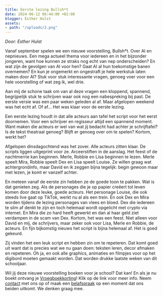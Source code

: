```yaml
---
title: Eerste lezing Bullsh*t
date: 2024-06-12 06:44:00 +02:00
blogger: Esther Hulst
assets:
- path: "/uploads/2.png"
---
```


*Door: Esther Hulst*

Vanaf september spelen we een nieuwe voorstelling, Bullsh*t. Over AI en nepnieuws. Een mega actueel thema voor iedereen en in het bijzonder jongeren, want hoe kunnen ze straks nog echt van nep onderscheiden? En wat zijn de gevolgen van AI voor hen? Gaat AI al hun toekomstige banen overnemen? En kun je ongemerkt en ongestraft je hele werkstuk laten maken door AI? Stuk voor stuk interessante vragen, genoeg voer voor een hele voorstelling of wat zeg ik, wel drie.

Aan mij de schone taak om van al deze vragen een kloppend, spannend, begrijpelijk stuk te schrijven waar ook nog een nabespreking bij past. De eerste versie was een paar weken geleden al af. Maar afgelopen weekend was het echt af. Of af… Het was klaar voor de eerste lezing.

Een eerste lezing houdt in dat alle acteurs aan tafel het script voor het eerst doornemen. Voor een schrijver en regisseur altijd een spannend moment. Want maken die acteurs er wel van wat jij bedacht had achter je schrijftafel? Is de tekst theatraal genoeg? Blijft er genoeg over om te spelen? Kortom, werkt het?

Afgelopen dinsdagochtend was het zover. Alle acteurs zitten klaar. De scripts liggen uitgeprint voor ze. Arceerstiften in de aanslag. Het feest of de nachtmerrie kan beginnen. Merle, Robbie en Lisa beginnen te lezen. Merle speelt Mira, Robbie speelt Dex en Lisa speelt Louise. Ze willen graag wat achtergrondinfo, maar David en ik zeggen bijna tegelijk: begin gewoon maar met lezen, je komt er vanzelf achter.

En meteen vanaf de eerste zin hebben ze de goede toon te pakken. Wat is dat genieten zeg. Als de personages die je op papier creëert tot leven komen door deze leuke, goede acteurs. Het personage Louise, die ook steeds live gaat op TikTok, werkt nu al als een trein. En ook Dex en Mira worden tijdens de lezing personages van vlees en bloed. Dex die iedereen te slim af denkt te zijn en toch helemaal wordt opgelicht met crypto via internet. En Mira die zo hard heeft gewerkt en dan al haar geld ziet verdampen in de scam van Dex. Kortom, het was een feest. Niet alleen voor David en mij, de schrijvers, maar zeker ook voor Lisa, Merle en Robbie, de acteurs. En fijn bijkomstig nieuws het script is bijna helemaal af. Het is goed gekeurd.

Zij vinden het een leuk script en hebben zin om te repeteren. Dat komt goed uit want dat is precies wat we nu gaan doen: teksten leren, decor afmaken en repeteren. Oh ja, en ook alle graphics, animaties en filmpjes voor op het digibord moeten gemaakt worden. Dat worden drukke laatste weken van dit schooljaar.

Wil jij deze nieuwe voorstelling boeken voor je school? Dat kan! En als je nu boekt ontvang je [Vroegboekkorting](https://www.opde1sterij.nl/opde1sterij/vroegboekkorting/)! Klik op de link voor meer info. Neem [contact](https://www.opde1sterij.nl/contact/) met ons op of maak een [belafspraak](https://calendly.com/opde1sterij/een-telefoontje-i-v-m-de-vroegboekkorting) op een moment dat ons beiden uitkomt. We denken graag mee.